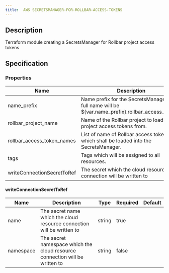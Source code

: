 ```yaml
---
title:  AWS SECRETSMANAGER-FOR-ROLLBAR-ACCESS-TOKENS
---
```


## Description

Terraform module creating a SecretsManager for Rollbar project access tokens

## Specification


### Properties

 Name | Description | Type | Required | Default 
 ------------ | ------------- | ------------- | ------------- | ------------- 
 name_prefix | Name prefix for the SecretsManager. The full name will be ${var.name_prefix}.rollbar_access_tokens. | string | true |  
 rollbar_project_name | Name of the Rollbar project to load the project access tokens from. | string | true |  
 rollbar_access_token_names | List of name of Rollbar access tokens which shall be loaded into the SecretsManager. | list(string) | false |  
 tags | Tags which will be assigned to all resources. | map(string) | false |  
 writeConnectionSecretToRef | The secret which the cloud resource connection will be written to | [writeConnectionSecretToRef](#writeConnectionSecretToRef) | false |  


#### writeConnectionSecretToRef

 Name | Description | Type | Required | Default 
 ------------ | ------------- | ------------- | ------------- | ------------- 
 name | The secret name which the cloud resource connection will be written to | string | true |  
 namespace | The secret namespace which the cloud resource connection will be written to | string | false |  
